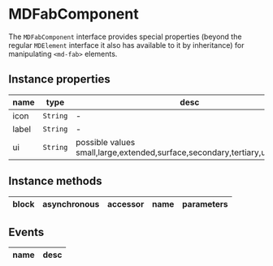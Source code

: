 # MDFabComponent
The `MDFabComponent` interface provides special properties (beyond the regular `MDElement` interface it also has available to it by inheritance) for manipulating `<md-fab>` elements.

## Instance properties

name|type|desc
---|---|---
icon|`String`|-
label|`String`|-
ui|`String`|possible values small,large,extended,surface,secondary,tertiary,unelevated

## Instance methods

block|asynchronous|accessor|name|parameters
---|---|---|---|---

## Events

name|desc
---|---
